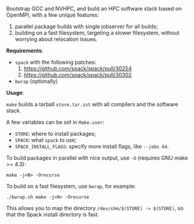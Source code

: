 Bootstrap GCC and NVHPC, and build an HPC software stack based on OpenMPI, with a few
unique features:

1. parallel package builds with single jobserver for all builds;
2. building on a fast filesystem, targeting a slower filesystem, without worrying
   about relocation issues.

**Requirements**:

- `spack` with the following patches:
  1. https://github.com/spack/spack/pull/30254
  2. https://github.com/spack/spack/pull/30302
- `bwrap` (optionally)


**Usage**:

`make` builds a tarball `store.tar.zst` with all compilers and the software stack.

A few variables can be set in `Make.user`:

- `STORE`: where to install packages;
- `SPACK`: what `spack` to use;
- `SPACK_INSTALL_FLAGS`: specify more install flags, like `--jobs 64`.

To build packages in parallel with nice output, use `-O` (requires GNU make >= 4.3):

```
make -j<N> -Orecurse
```

To build on a fast filesystem, use `bwrap`, for example:

```
./bwrap.sh make -j<N> -Orecurse
```

This allows you to map the directory `/dev/shm/$(STORE) -> $(STORE)`, so that the Spack
install directory is fast.